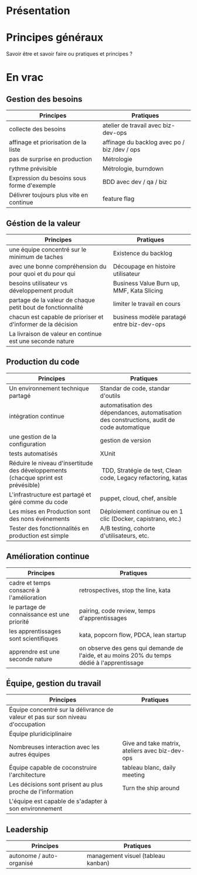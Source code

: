 # Présentation

# Principes généraux

Savoir être et savoir faire ou pratiques et principes ?

# En vrac

## Gestion des besoins

| Principes                                  | Pratiques |
|--                                          |--         |
| collecte des besoins                       | atelier de travail avec biz-dev-ops |
| affinage et priorisation de la liste       | affinage du backlog avec po / biz /dev  / ops |         
| pas de surprise en production              | Métrologie |
| rythme prévisible                          | Métrologie, burndown |
| Expression du besoins sous forme d'exemple | BDD avec dev / qa / biz |
| Délivrer toujours plus vite en continue    | feature flag |

## Géstion de la valeur

| Principes                                                   | Pratiques |
|--                                                           |--         |
| une équipe concentré sur le minimum de taches               | Existence du backlog |
| avec une bonne compréhension du pour quoi et du pour qui    | Découpage en histoire utilisateur |
| besoins utilisateur vs développement produit                | Business Value Burn up, MMF, Kata Slicing |
| partage de la valeur de chaque petit bout de fonctionnalité | limiter le travail en cours |
| chacun est capable de prioriser et d'informer de la décision| business modèle paratagé entre biz-dev-ops
| La livraison de valeur en continue est une seconde nature   | 

## Production du code

| Principes                                          | Pratiques |
|--                                                  |--         |
| Un environnement technique partagé                 | Standar de code, standar d'outils |
| intégration continue                               | automatisation des dépendances, automatisation des constructions, audit de code automatique |
| une gestion de la configuration                    | gestion de version |
| tests automatisés                                  | XUnit |
| Réduire le niveau d'insertitude des développements (chacque sprint est prévésible) | TDD, Stratégie de test, Clean code, Legacy refactoring, katas |
| L'infrastructure est partagé et géré comme du code | puppet, cloud, chef, ansible
| Les mises en Production sont des nons événements   | Déploiement continue ou en 1 clic  (Docker, capistrano, etc.)
| Tester des fonctionnalités en production est simple| A/B testing, cohorte d'utilisateurs, etc.

## Amélioration continue

| Principes                                   | Pratiques |
|--                                           |--         |
| cadre et temps consacré à l'amélioration    | retrospectives, stop the line, kata |
| le partage de connaissance est une priorité | pairing, code review, temps d'apprentissages |
| les apprentissages sont scientifiques       | kata, popcorn flow, PDCA, lean startup |
| apprendre est une seconde nature            | on observe des gens qui demande de l'aide, et au moins 20% du temps dédié à l'apprentissage

## Équipe, gestion du travail

| Principes                                                                       | Pratiques |
|--                                                                               |--         |
| Équipe concentré sur la délivrance de valeur et pas sur son niveau d'occupation |
| Équipe pluridiciplinaire                                                        |
| Nombreuses interaction avec les autres équipes                                  | Give and take matrix, ateliers avec biz-dev-ops
| Équipe capable de coconstruire l'architecture                                   | tableau blanc, daily meeting |
| Les décisions sont prisent au plus proche de l'information                      | Turn the ship around
| L'équipe est capable de s'adapter à son environnement

## Leadership

| Principes                              | Pratiques |
|--                                      |--         |
| autonome / auto-organisé               | management visuel (tableau kanban) |
